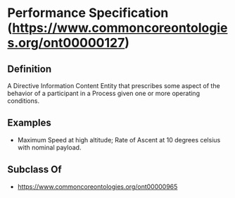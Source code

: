 # Performance Specification (https://www.commoncoreontologies.org/ont00000127)

## Definition
A Directive Information Content Entity that prescribes some aspect of the behavior of a participant in a Process given one or more operating conditions.

## Examples
- Maximum Speed at high altitude; Rate of Ascent at 10 degrees celsius with nominal payload.

## Subclass Of
- https://www.commoncoreontologies.org/ont00000965


